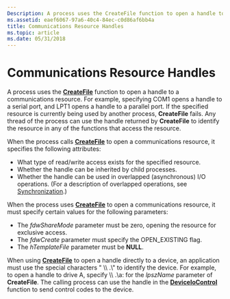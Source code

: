 ```yaml
---
Description: A process uses the CreateFile function to open a handle to a communications resource.
ms.assetid: eaef6067-97a6-40c4-84ec-c0d86af6bb4a
title: Communications Resource Handles
ms.topic: article
ms.date: 05/31/2018
---
```


# Communications Resource Handles

A process uses the [**CreateFile**](https://docs.microsoft.com/windows/desktop/api/fileapi/nf-fileapi-createfilea) function to open a handle to a communications resource. For example, specifying COM1 opens a handle to a serial port, and LPT1 opens a handle to a parallel port. If the specified resource is currently being used by another process, **CreateFile** fails. Any thread of the process can use the handle returned by **CreateFile** to identify the resource in any of the functions that access the resource.

When the process calls [**CreateFile**](https://docs.microsoft.com/windows/desktop/api/fileapi/nf-fileapi-createfilea) to open a communications resource, it specifies the following attributes:

-   What type of read/write access exists for the specified resource.
-   Whether the handle can be inherited by child processes.
-   Whether the handle can be used in overlapped (asynchronous) I/O operations. (For a description of overlapped operations, see [Synchronization](https://docs.microsoft.com/windows/desktop/Sync/synchronization).)

When the process uses [**CreateFile**](https://docs.microsoft.com/windows/desktop/api/fileapi/nf-fileapi-createfilea) to open a communications resource, it must specify certain values for the following parameters:

-   The *fdwShareMode* parameter must be zero, opening the resource for exclusive access.
-   The *fdwCreate* parameter must specify the OPEN\_EXISTING flag.
-   The *hTemplateFile* parameter must be **NULL**.

When using [**CreateFile**](https://docs.microsoft.com/windows/desktop/api/fileapi/nf-fileapi-createfilea) to open a handle directly to a device, an application must use the special characters " \\\\ .\\" to identify the device. For example, to open a handle to drive A, specify \\\\ .\\a: for the *lpszName* parameter of **CreateFile**. The calling process can use the handle in the [**DeviceIoControl**](https://msdn.microsoft.com/library/Aa363216(v=VS.85).aspx) function to send control codes to the device.

 

 



